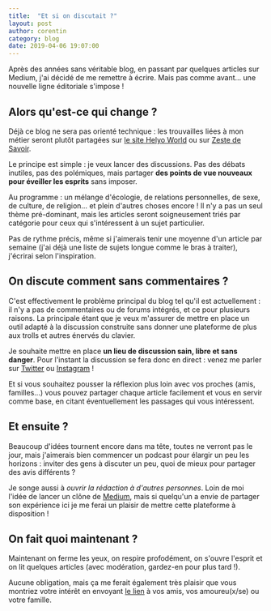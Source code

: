 ```yaml
---
title:  "Et si on discutait ?"
layout: post
author: corentin
category: blog
date: 2019-04-06 19:07:00
---
```


Après des années sans véritable blog, en passant par quelques articles sur Medium, j'ai décidé de me remettre à écrire. Mais pas comme avant… une nouvelle ligne éditoriale s'impose !

## Alors qu'est-ce qui change ?

Déjà ce blog ne sera pas orienté technique : les trouvailles liées à mon métier seront plutôt partagées sur [le site Helyo World](https://helyo.world/) ou sur [Zeste de Savoir](https://zestedesavoir.com/).

Le principe est simple : je veux lancer des discussions. Pas des débats inutiles, pas des polémiques, mais partager **des points de vue nouveaux pour éveiller les esprits** sans imposer.

Au programme : un mélange d'écologie, de relations personnelles, de sexe, de culture, de religion… et plein d'autres choses encore ! Il n'y a pas un seul thème pré-dominant, mais les articles seront soigneusement triés par catégorie pour ceux qui s'intéressent à un sujet particulier.

Pas de rythme précis, même si j'aimerais tenir une moyenne d'un article par semaine (j'ai déjà une liste de sujets longue comme le bras à traiter), j'écrirai selon l'inspiration.

## On discute comment sans commentaires ?

C'est effectivement le problème principal du blog tel qu'il est actuellement : il n'y a pas de commentaires ou de forums intégrés, et ce pour plusieurs raisons. La principale étant que je veux m'assurer de mettre en place un outil adapté à la discussion construite sans donner une plateforme de plus aux trolls et autres énervés du clavier.

Je souhaite mettre en place **un lieu de discussion sain, libre et sans danger**. Pour l'instant la discussion se fera donc en direct : venez me parler sur [Twitter](https://twitter.com/viki53) ou [Instagram](https://www.instagram.com/thisislifefr/) !

Et si vous souhaitez pousser la réflexion plus loin avec vos proches (amis, familles…) vous pouvez partager chaque article facilement et vous en servir comme base, en citant éventuellement les passages qui vous intéressent.

## Et ensuite ?

Beaucoup d'idées tournent encore dans ma tête, toutes ne verront pas le jour, mais j'aimerais bien commencer un podcast pour élargir un peu les horizons : inviter des gens à discuter un peu, quoi de mieux pour partager des avis différents ?

Je songe aussi à *ouvrir la rédaction à d'autres personnes*. Loin de moi l'idée de lancer un clône de [Medium](https://medium.com/), mais si quelqu'un a envie de partager son expérience ici je me ferai un plaisir de mettre cette plateforme à disposition !

## On fait quoi maintenant ?

Maintenant on ferme les yeux, on respire profodément, on s'ouvre l'esprit et on lit quelques articles (avec modération, gardez-en pour plus tard !).

Aucune obligation, mais ça me ferait également très plaisir que vous montriez votre intérêt en envoyant [le lien](https://blog.corentin-hatte.eu/) à vos amis, vos amoureu(x/se) ou votre famille.

